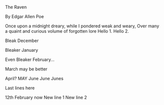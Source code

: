 The Raven

By Edgar Allen Poe

Once upon a midnight dreary, while I pondered weak and weary,
Over many a quaint and curious volume of forgotten lore
Hello 1.
Hello 2.

Bleak December

Bleaker January

Even Bleaker February...

March may be better

April? MAY
June June Junes

Last lines here

12th February now
New line 1
New line 2